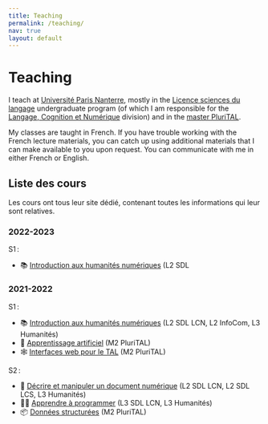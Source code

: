 ```yaml
---
title: Teaching 
permalink: /teaching/
nav: true
layout: default
---
```



<!-- markdownlint-disable MD003 MD025 MD033 MD041 -->

Teaching
========

<!-- LTeX: language=en-GB -->

I teach at [Université Paris Nanterre](https://parisnanterre.fr), mostly in the [Licence sciences du
langage](https://formations.parisnanterre.fr/fr/catalogue-des-formations/licence-lmd-03/sciences-du-langage-licence-JWQD2L5P.html)
undergraduate program (of which I am responsible for the [Langage, Cognition et
Numérique](https://formations.parisnanterre.fr/fr/catalogue-des-formations/licence-lmd-03/sciences-du-langage-licence-JWQD2L5P/sciences-du-langage-langage-cognition-et-numerique-JXBJWBS5.html)
division) and in the [master PluriTAL](https://plurital.org).

My classes are taught in French. If you have trouble working with the French lecture materials, you
can catch up using additional materials that I can make available to you upon request. You can
communicate with me in either French or English.

<!-- LTeX: language=fr -->

## Liste des cours

Les cours ont tous leur site dédié, contenant toutes les informations qui leur sont relatives.

### 2022-2023

S1 :

- 📚 [Introduction aux humanités numériques](https://loicgrobol.github.io/intro-humnum) (L2 SDL

### 2021-2022

S1 :

- 📚 [Introduction aux humanités numériques](https://loicgrobol.github.io/intro-humnum/2021) (L2 SDL
  LCN, L2 InfoCom, L3 Humanités)
- 🤖 [Apprentissage artificiel](https://loicgrobol.github.io/apprentissage-artificiel/) (M2
  PluriTAL)
- 🕸 [Interfaces web pour le TAL](https://loicgrobol.github.io/web-interfaces/) (M2 PluriTAL)

S2 :

- 📑 [Décrire et manipuler un document numérique](https://loicgrobol.github.io/document-numerique/)
  (L2 SDL LCN, L2 SDL LCS, L3 Humanités)
- 🧙🏼 [Apprendre à programmer](https://loicgrobol.github.io/apprendre-programmer/) (L3 SDL LCN, L3
  Humanités)
- 📦 [Données structurées](https://loicgrobol.github.io/structured-data/) (M2 PluriTAL)
